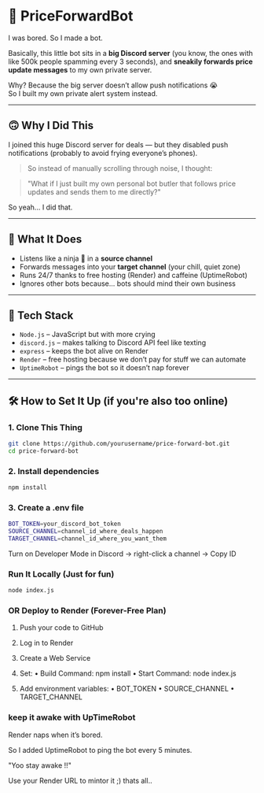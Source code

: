 # 🤖 PriceForwardBot

I was bored. So I made a bot.

Basically, this little bot sits in a **big Discord server** (you know, the ones with like 500k people spamming every 3 seconds), and **sneakily forwards price update messages** to my own private server.

Why? Because the big server doesn’t allow push notifications 😭  
So I built my own private alert system instead.

---

## 🙃 Why I Did This

I joined this huge Discord server for deals — but they disabled push notifications (probably to avoid frying everyone’s phones).

> So instead of manually scrolling through noise, I thought:

> "What if I just built my own personal bot butler that follows price updates and sends them to me directly?"

So yeah... I did that.

---

## 🧠 What It Does

- Listens like a ninja 🥷 in a **source channel**
- Forwards messages into your **target channel** (your chill, quiet zone)
- Runs 24/7 thanks to free hosting (Render) and caffeine (UptimeRobot)
- Ignores other bots because... bots should mind their own business

---

## 🧪 Tech Stack

- `Node.js` – JavaScript but with more crying
- `discord.js` – makes talking to Discord API feel like texting
- `express` – keeps the bot alive on Render
- `Render` – free hosting because we don’t pay for stuff we can automate
- `UptimeRobot` – pings the bot so it doesn’t nap forever

---

## 🛠 How to Set It Up (if you're also too online)

### 1. Clone This Thing

```bash
git clone https://github.com/yourusername/price-forward-bot.git
cd price-forward-bot
```

### 2. Install dependencies

```bash
npm install
```

### 3. Create a .env file

```bash
BOT_TOKEN=your_discord_bot_token
SOURCE_CHANNEL=channel_id_where_deals_happen
TARGET_CHANNEL=channel_id_where_you_want_them
```

Turn on Developer Mode in Discord → right-click a channel → Copy ID

### Run It Locally (Just for fun)

```bash
node index.js
```

### OR Deploy to Render (Forever-Free Plan)

1. Push your code to GitHub

2. Log in to Render
3. Create a Web Service
4. Set:
   • Build Command: npm install
   • Start Command: node index.js
5. Add environment variables:
   • BOT_TOKEN
   • SOURCE_CHANNEL
   • TARGET_CHANNEL

### keep it awake with UpTimeRobot

Render naps when it’s bored.

So I added UptimeRobot to ping the bot every 5 minutes.

"Yoo stay awake !!"

Use your Render URL to mintor it ;) thats all..
